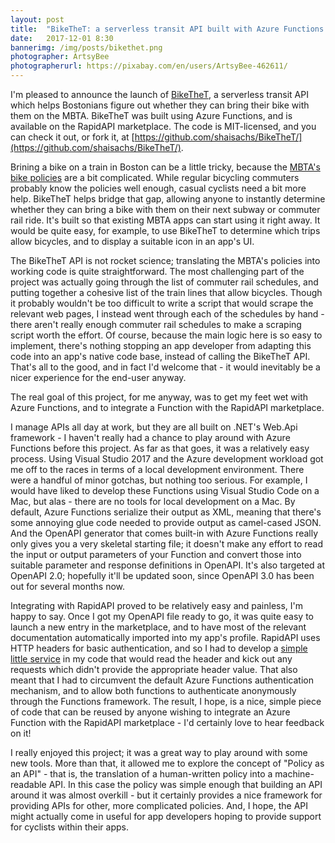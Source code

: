 ```yaml
---
layout: post
title:  "BikeTheT: a serverless transit API built with Azure Functions and RapidAPI"
date:   2017-12-01 8:30
bannerimg: /img/posts/bikethet.png
photographer: ArtsyBee
photographerurl: https://pixabay.com/en/users/ArtsyBee-462611/
---
```


I'm pleased to announce the launch of [BikeTheT](https://market.mashape.com/shaisachs/bikethet), a serverless transit API which helps Bostonians figure out whether they can bring their bike with them on the MBTA. BikeTheT was built using Azure Functions, and is available on the RapidAPI marketplace. The code is MIT-licensed, and you can check it out, or fork it, at [https://github.com/shaisachs/BikeTheT/](https://github.com/shaisachs/BikeTheT/).

Brining a bike on a train in Boston can be a little tricky, because the [MBTA's bike policies](http://old.mbta.com/riding_the_t/bikes/) are a bit complicated. While regular bicycling commuters probably know the policies well enough, casual cyclists need a bit more help. BikeTheT helps bridge that gap, allowing anyone to instantly determine whether they can bring a bike with them on their next subway or commuter rail ride. It's built so that existing MBTA apps can start using it right away. It would be quite easy, for example, to use BikeTheT to determine which trips allow bicycles, and to display a suitable icon in an app's UI.

The BikeTheT API is not rocket science; translating the MBTA's policies into working code is quite straightforward. The most challenging part of the project was actually going through the list of commuter rail schedules, and putting together a cohesive list of the train lines that allow bicycles. Though it probably wouldn't be too difficult to write a script that would scrape the relevant web pages, I instead went through each of the schedules by hand - there aren't really enough commuter rail schedules to make a scraping script worth the effort. Of course, because the main logic here is so easy to implement, there's nothing stopping an app developer from adapting this code into an app's native code base, instead of calling the BikeTheT API. That's all to the good, and in fact I'd welcome that - it would inevitably be a nicer experience for the end-user anyway.

The real goal of this project, for me anyway, was to get my feet wet with Azure Functions, and to integrate a Function with the RapidAPI marketplace.

I manage APIs all day at work, but they are all built on .NET's Web.Api framework - I haven't really had a chance to play around with Azure Functions before this project. As far as that goes, it was a relatively easy process. Using Visual Studio 2017 and the Azure development workload got me off to the races in terms of a local development environment. There were a handful of minor gotchas, but nothing too serious. For example, I would have liked to develop these Functions using Visual Studio Code on a Mac, but alas - there are no tools for local development on a Mac. By default, Azure Functions serialize their output as XML, meaning that there's some annoying glue code needed to provide output as camel-cased JSON. And the OpenAPI generator that comes built-in with Azure Functions really only gives you a very skeletal starting file; it doesn't make any effort to read the input or output parameters of your Function and convert those into suitable parameter and response definitions in OpenAPI. It's also targeted at OpenAPI 2.0; hopefully it'll be updated soon, since OpenAPI 3.0 has been out for several months now.

Integrating with RapidAPI proved to be relatively easy and painless, I'm happy to say. Once I got my OpenAPI file ready to go, it was quite easy to launch a new entry in the marketplace, and to have most of the relevant documentation automatically imported into my app's profile. RapidAPI uses HTTP headers for basic authentication, and so I had to develop a [simple little service](https://github.com/shaisachs/BikeTheT/blob/master/BikeTheT/RapidApiAuthenticationService.cs) in my code that would read the header and kick out any requests which didn't provide the appropriate header value. That also meant that I had to circumvent the default Azure Functions authentication mechanism, and to allow both functions to authenticate anonymously through the Functions framework. The result, I hope, is a nice, simple piece of code that can be reused by anyone wishing to integrate an Azure Function with the RapidAPI marketplace - I'd certainly love to hear feedback on it!

I really enjoyed this project; it was a great way to play around with some new tools. More than that, it allowed me to explore the concept of "Policy as an API" - that is, the translation of a human-written policy into a machine-readable API. In this case the policy was simple enough that building an API around it was almost overkill - but it certainly provides a nice framework for providing APIs for other, more complicated policies. And, I hope, the API might actually come in useful for app developers hoping to provide support for cyclists within their apps.
